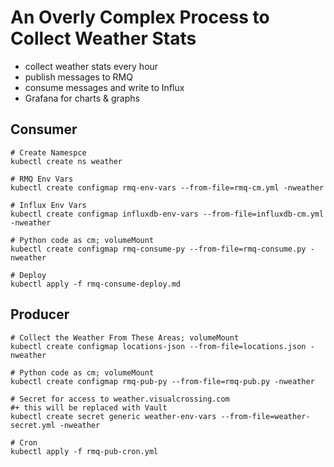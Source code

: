 # An Overly Complex Process to Collect Weather Stats
- collect weather stats every hour
- publish messages to RMQ
- consume messages and write to Influx
- Grafana for charts & graphs

## Consumer
```shell=
# Create Namespce
kubectl create ns weather

# RMQ Env Vars
kubectl create configmap rmq-env-vars --from-file=rmq-cm.yml -nweather

# Influx Env Vars
kubectl create configmap influxdb-env-vars --from-file=influxdb-cm.yml -nweather

# Python code as cm; volumeMount
kubectl create configmap rmq-consume-py --from-file=rmq-consume.py -nweather

# Deploy
kubectl apply -f rmq-consume-deploy.md
```

## Producer
```shell=
# Collect the Weather From These Areas; volumeMount
kubectl create configmap locations-json --from-file=locations.json -nweather

# Python code as cm; volumeMount
kubectl create configmap rmq-pub-py --from-file=rmq-pub.py -nweather

# Secret for access to weather.visualcrossing.com
#+ this will be replaced with Vault
kubectl create secret generic weather-env-vars --from-file=weather-secret.yml -nweather

# Cron
kubectl apply -f rmq-pub-cron.yml

```
